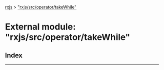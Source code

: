 [rxjs](../README.md) > ["rxjs/src/operator/takeWhile"](../modules/_rxjs_src_operator_takewhile_.md)

# External module: "rxjs/src/operator/takeWhile"

## Index

---

